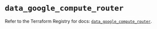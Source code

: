 # `data_google_compute_router`

Refer to the Terraform Registry for docs: [`data_google_compute_router`](https://registry.terraform.io/providers/hashicorp/google/6.37.0/docs/data-sources/compute_router).

